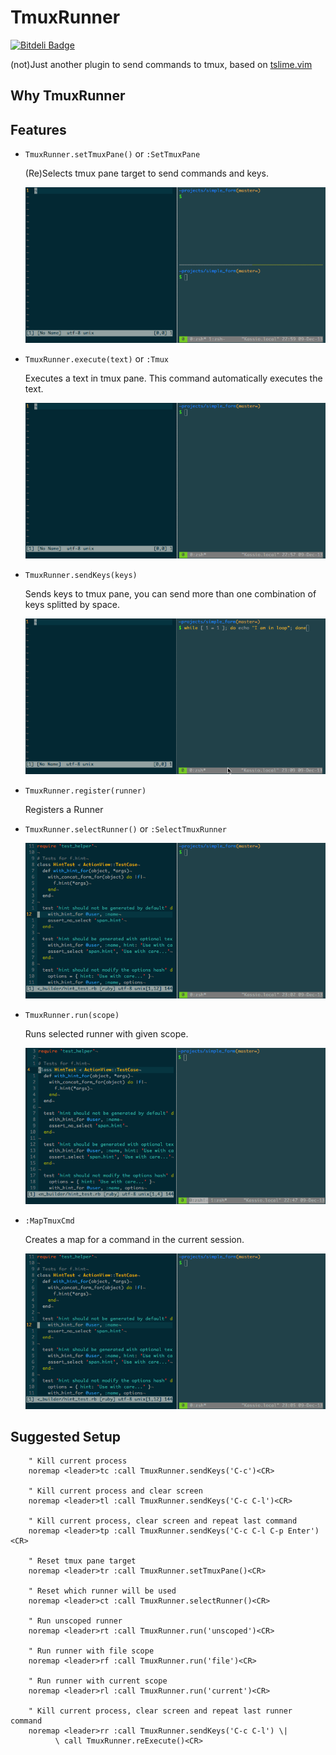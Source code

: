 TmuxRunner
==========

[![Bitdeli Badge](https://d2weczhvl823v0.cloudfront.net/kassio/tmux_runner/trend.png)](https://bitdeli.com/free "Bitdeli Badge")

(not)Just another plugin to send commands to tmux, based on [tslime.vim](https://github.com/jgdavey/tslime.vim)

Why TmuxRunner
--------------


Features
--------

* `TmuxRunner.setTmuxPane()` or `:SetTmuxPane`

  (Re)Selects tmux pane target to send commands and keys.

  ![TmuxRunner.setTmuxPane](/images/setTmuxPane.gif)

* `TmuxRunner.execute(text)` or `:Tmux`

  Executes a text in tmux pane. This command automatically executes
  the text.

  ![TmuxRunner.execute](/images/execute.gif)

* `TmuxRunner.sendKeys(keys)`

  Sends keys to tmux pane, you can send more than one combination of
  keys splitted by space.

  ![TmuxRunner.sendKeys](/images/sendKeys.gif)

* `TmuxRunner.register(runner)`

  Registers a Runner

* `TmuxRunner.selectRunner()` or `:SelectTmuxRunner`

  ![TmuxRunner.selectRunner](/images/selectRunner.gif)

* `TmuxRunner.run(scope)`

  Runs selected runner with given scope.

  ![TmuxRunner.run](/images/run.gif)

* `:MapTmuxCmd`

  Creates a map for a command in the current session.

  ![TmuxRunner.MapTmuxCmd](/images/MapTmuxCmd.gif)

Suggested Setup
---------------

        " Kill current process
        noremap <leader>tc :call TmuxRunner.sendKeys('C-c')<CR>

        " Kill current process and clear screen
        noremap <leader>tl :call TmuxRunner.sendKeys('C-c C-l')<CR>

        " Kill current process, clear screen and repeat last command
        noremap <leader>tp :call TmuxRunner.sendKeys('C-c C-l C-p Enter')<CR>

        " Reset tmux pane target
        noremap <leader>tr :call TmuxRunner.setTmuxPane()<CR>

        " Reset which runner will be used
        noremap <leader>ct :call TmuxRunner.selectRunner()<CR>

        " Run unscoped runner
        noremap <leader>rt :call TmuxRunner.run('unscoped')<CR>

        " Run runner with file scope
        noremap <leader>rf :call TmuxRunner.run('file')<CR>

        " Run runner with current scope
        noremap <leader>rl :call TmuxRunner.run('current')<CR>

        " Kill current process, clear screen and repeat last runner command
        noremap <leader>rr :call TmuxRunner.sendKeys('C-c C-l') \|
              \ call TmuxRunner.reExecute()<CR>
